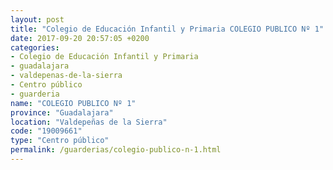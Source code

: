 ```yaml
---
layout: post
title: "Colegio de Educación Infantil y Primaria COLEGIO PUBLICO Nº 1"
date: 2017-09-20 20:57:05 +0200
categories:
- Colegio de Educación Infantil y Primaria
- guadalajara
- valdepenas-de-la-sierra
- Centro público
- guarderia
name: "COLEGIO PUBLICO Nº 1"
province: "Guadalajara"
location: "Valdepeñas de la Sierra"
code: "19009661"
type: "Centro público"
permalink: /guarderias/colegio-publico-n-1.html
---
```


